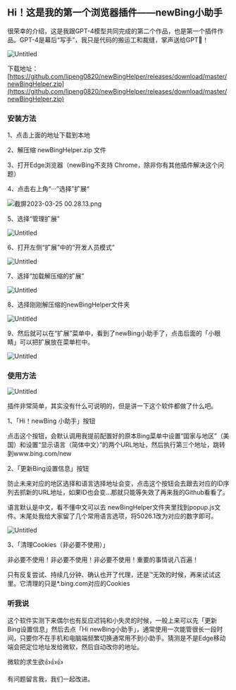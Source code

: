 ## Hi！这是我的第一个浏览器插件——newBing小助手

很荣幸的介绍，这是我跟GPT-4模型共同完成的第二个作品，也是第一个插件作品。GPT-4是幕后“写手”，我只是代码的搬运工和裁缝，掌声送给GPT👏！

![Untitled](https://github.com/lipeng0820/newBingHelper/blob/main/Readme_images/1.png)

下载地址：[https://github.com/lipeng0820/newBingHelper/releases/download/master/newBingHelper.zip](https://github.com/lipeng0820/newBingHelper/releases/download/master/newBingHelper.zip)

### 安装方法

1、点击上面的地址下载到本地

2、解压缩 newBingHelper.zip 文件

3、打开Edge浏览器（newBing不支持 Chrome，除非你有其他插件解决这个问题）

4、点击右上角“···”选择”扩展“

![截屏2023-03-25 00.28.13.png](https://github.com/lipeng0820/newBingHelper/blob/main/Readme_images/2.png)

5、选择“管理扩展”

![Untitled](https://github.com/lipeng0820/newBingHelper/blob/main/Readme_images/3.png)

6、打开左侧“扩展”中的“开发人员模式”

![Untitled](https://github.com/lipeng0820/newBingHelper/blob/main/Readme_images/4.png)

7、选择“加载解压缩的扩展”

![Untitled](https://github.com/lipeng0820/newBingHelper/blob/main/Readme_images/5.png)

8、选择刚刚解压缩的newBingHelper文件夹

![Untitled](https://github.com/lipeng0820/newBingHelper/blob/main/Readme_images/5.png)

9、然后就可以在“扩展”菜单中，看到了newBing小助手了，点击后面的「小眼睛」可以把扩展放在菜单栏中。

![Untitled](https://github.com/lipeng0820/newBingHelper/blob/main/Readme_images/6.png)

### 使用方法

![Untitled](https://github.com/lipeng0820/newBingHelper/blob/main/Readme_images/7.png)

插件非常简单，其实没有什么可说明的，但是讲一下这个软件都做了什么吧。

1、「Hi！newBing 小助手」按钮

点击这个按钮，会默认调用我提前配置好的原本Bing菜单中设置“国家与地区”（美国）和设置“显示语言（简体中文）”的两个URL地址，然后执行第三个地址，跳转到www.bing.com/new

2、「更新Bing设置信息」按钮

防止未来对应的地区选择和语言选择地址会变，点击这个按钮会去跟去对应的ID序列去抓新的URL地址，如果ID也会变…那就只能等失效了再来我的Github看看了。

语言默认是中文，看不懂中文可以去 newBingHelper文件夹里找到popup.js文件。末尾处我给大家留了几个常用语言选项，将5026.1改为对应的数字即可。

![Untitled](https://github.com/lipeng0820/newBingHelper/blob/main/Readme_images/8.png)

3、「清理Cookies（非必要不使用）」

非必要不使用！非必要不使用！非必要不使用！重要的事情说八百遍！

只有反复尝试、持续几分钟、确认也开了代理，还是™无效的时候，再来试试这里。它清理的只是*.bing.com对应的Cookies

### 听我说

这个软件实测下来偶尔也有反应迟钝和小失灵的时候，一般上来可以先「更新Bing设置信息」然后去点「Hi newBing小助手」，通常使用一次能管很长一段时间，只要你不在手机和电脑端频繁切换通常用不到小助手。猜测是不是Edge移动端会把定位地址发给微软，然后自动改你的地址。

微软的求生欲👍👍👍

有问题留言我，我们一起改进。
